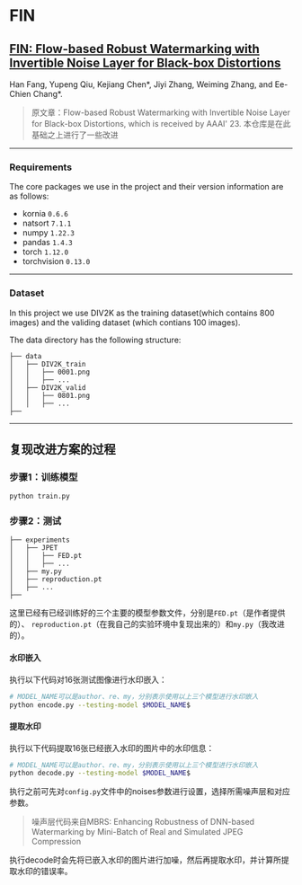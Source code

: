 # FIN



## [FIN: Flow-based Robust Watermarking with Invertible Noise Layer for Black-box Distortions](https://ojs.aaai.org/index.php/AAAI/article/view/25633)



Han Fang, Yupeng Qiu, Kejiang Chen*, Jiyi Zhang, Weiming Zhang, and Ee-Chien Chang*.

> 原文章：Flow-based Robust Watermarking with Invertible Noise Layer for Black-box Distortions, which is received by AAAI' 23.
> 本仓库是在此基础之上进行了一些改进
> 

****

### Requirements

The core packages we use in the project and their version information are as follows:

- kornia `0.6.6`
- natsort `7.1.1`
- numpy `1.22.3`
- pandas `1.4.3`
- torch `1.12.0`
- torchvision `0.13.0`

****

### Dataset

In this project we use DIV2K as the training dataset(which contains 800 images) and the validing dataset (which contians 100 images).

The data directory has the following structure:
```
├── data
│   ├── DIV2K_train
│   │   ├── 0001.png
│   │   ├── ...
│   ├── DIV2K_valid
│   │   ├── 0801.png
│   │   ├── ...
├── 

```


****


## 复现改进方案的过程
### 步骤1：训练模型
```bash
python train.py
```

### 步骤2：测试
```
├── experiments
│   ├── JPET
│   │   ├── FED.pt
│   │   ├── ...
│   ├── my.py
│   ├── reproduction.pt
│   ├── ...
├── 

```
这里已经有已经训练好的三个主要的模型参数文件，分别是`FED.pt`（是作者提供的）、
`reproduction.pt`（在我自己的实验环境中复现出来的）和`my.py`（我改进的）。

#### 水印嵌入
执行以下代码对16张测试图像进行水印嵌入：
```bash
# MODEL_NAME可以是author、re、my，分别表示使用以上三个模型进行水印嵌入
python encode.py --testing-model $MODEL_NAME$  
```

#### 提取水印
执行以下代码提取16张已经嵌入水印的图片中的水印信息：
```bash
# MODEL_NAME可以是author、re、my，分别表示使用以上三个模型进行水印嵌入
python decode.py --testing-model $MODEL_NAME$  
```
执行之前可先对`config.py`文件中的noises参数进行设置，选择所需噪声层和对应参数。
> 噪声层代码来自MBRS: Enhancing Robustness of DNN-based Watermarking by Mini-Batch of Real and Simulated JPEG Compression

执行decode时会先将已嵌入水印的图片进行加噪，然后再提取水印，并计算所提取水印的错误率。

